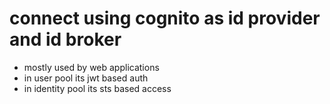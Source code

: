 # connect using cognito as id provider and id broker

- mostly used by web applications
- in user pool its jwt based auth
- in identity pool its sts based access